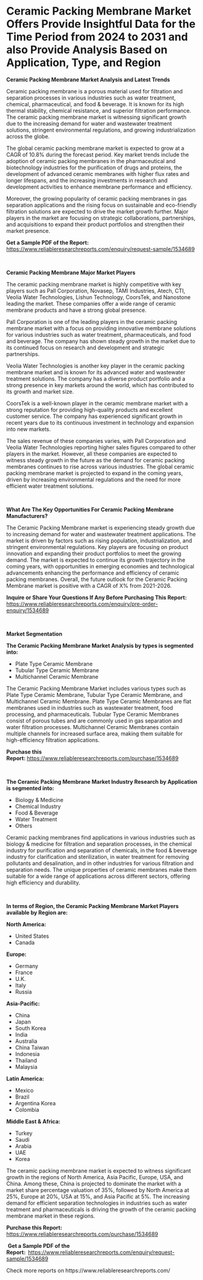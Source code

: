 <p><h1>Ceramic Packing Membrane Market Offers Provide Insightful Data for the Time Period from 2024 to 2031 and also Provide Analysis Based on Application, Type, and Region</h1></p><p><strong>Ceramic Packing Membrane Market Analysis and Latest Trends</strong></p>
<p><p>Ceramic packing membrane is a porous material used for filtration and separation processes in various industries such as water treatment, chemical, pharmaceutical, and food & beverage. It is known for its high thermal stability, chemical resistance, and superior filtration performance. The ceramic packing membrane market is witnessing significant growth due to the increasing demand for water and wastewater treatment solutions, stringent environmental regulations, and growing industrialization across the globe.</p><p>The global ceramic packing membrane market is expected to grow at a CAGR of 10.8% during the forecast period. Key market trends include the adoption of ceramic packing membranes in the pharmaceutical and biotechnology industries for the purification of drugs and proteins, the development of advanced ceramic membranes with higher flux rates and longer lifespans, and the increasing investments in research and development activities to enhance membrane performance and efficiency.</p><p>Moreover, the growing popularity of ceramic packing membranes in gas separation applications and the rising focus on sustainable and eco-friendly filtration solutions are expected to drive the market growth further. Major players in the market are focusing on strategic collaborations, partnerships, and acquisitions to expand their product portfolios and strengthen their market presence.</p></p>
<p><strong>Get a Sample PDF of the Report:&nbsp;</strong> <a href="https://www.reliableresearchreports.com/enquiry/request-sample/1534689">https://www.reliableresearchreports.com/enquiry/request-sample/1534689</a></p>
<p>&nbsp;</p>
<p><strong>Ceramic Packing Membrane Major Market Players</strong></p>
<p><p>The ceramic packing membrane market is highly competitive with key players such as Pall Corporation, Novasep, TAMI Industries, Atech, CTI, Veolia Water Technologies, Lishun Technology, CoorsTek, and Nanostone leading the market. These companies offer a wide range of ceramic membrane products and have a strong global presence.</p><p>Pall Corporation is one of the leading players in the ceramic packing membrane market with a focus on providing innovative membrane solutions for various industries such as water treatment, pharmaceuticals, and food and beverage. The company has shown steady growth in the market due to its continued focus on research and development and strategic partnerships.</p><p>Veolia Water Technologies is another key player in the ceramic packing membrane market and is known for its advanced water and wastewater treatment solutions. The company has a diverse product portfolio and a strong presence in key markets around the world, which has contributed to its growth and market size.</p><p>CoorsTek is a well-known player in the ceramic membrane market with a strong reputation for providing high-quality products and excellent customer service. The company has experienced significant growth in recent years due to its continuous investment in technology and expansion into new markets.</p><p>The sales revenue of these companies varies, with Pall Corporation and Veolia Water Technologies reporting higher sales figures compared to other players in the market. However, all these companies are expected to witness steady growth in the future as the demand for ceramic packing membranes continues to rise across various industries. The global ceramic packing membrane market is projected to expand in the coming years, driven by increasing environmental regulations and the need for more efficient water treatment solutions.</p></p>
<p>&nbsp;</p>
<p><strong>What Are The Key Opportunities For Ceramic Packing Membrane Manufacturers?</strong></p>
<p><p>The Ceramic Packing Membrane market is experiencing steady growth due to increasing demand for water and wastewater treatment applications. The market is driven by factors such as rising population, industrialization, and stringent environmental regulations. Key players are focusing on product innovation and expanding their product portfolios to meet the growing demand. The market is expected to continue its growth trajectory in the coming years, with opportunities in emerging economies and technological advancements enhancing the performance and efficiency of ceramic packing membranes. Overall, the future outlook for the Ceramic Packing Membrane market is positive with a CAGR of X% from 2021-2026.</p></p>
<p><strong>Inquire or Share Your Questions If Any Before Purchasing This Report:</strong> <a href="https://www.reliableresearchreports.com/enquiry/pre-order-enquiry/1534689">https://www.reliableresearchreports.com/enquiry/pre-order-enquiry/1534689</a></p>
<p>&nbsp;</p>
<p><strong>Market Segmentation</strong></p>
<p><strong>The Ceramic Packing Membrane Market Analysis by types is segmented into:</strong></p>
<p><ul><li>Plate Type Ceramic Membrane</li><li>Tubular Type Ceramic Membrane</li><li>Multichannel Ceramic Membrane</li></ul></p>
<p><p>The Ceramic Packing Membrane Market includes various types such as Plate Type Ceramic Membrane, Tubular Type Ceramic Membrane, and Multichannel Ceramic Membrane. Plate Type Ceramic Membranes are flat membranes used in industries such as wastewater treatment, food processing, and pharmaceuticals. Tubular Type Ceramic Membranes consist of porous tubes and are commonly used in gas separation and water filtration processes. Multichannel Ceramic Membranes contain multiple channels for increased surface area, making them suitable for high-efficiency filtration applications.</p></p>
<p><strong>Purchase this Report:&nbsp;</strong><a href="https://www.reliableresearchreports.com/purchase/1534689">https://www.reliableresearchreports.com/purchase/1534689</a></p>
<p>&nbsp;</p>
<p><strong>The Ceramic Packing Membrane Market Industry Research by Application is segmented into:</strong></p>
<p><ul><li>Biology & Medicine</li><li>Chemical Industry</li><li>Food & Beverage</li><li>Water Treatment</li><li>Others</li></ul></p>
<p><p>Ceramic packing membranes find applications in various industries such as biology & medicine for filtration and separation processes, in the chemical industry for purification and separation of chemicals, in the food & beverage industry for clarification and sterilization, in water treatment for removing pollutants and desalination, and in other industries for various filtration and separation needs. The unique properties of ceramic membranes make them suitable for a wide range of applications across different sectors, offering high efficiency and durability.</p></p>
<p>&nbsp;</p>
<p><strong>In terms of Region, the Ceramic Packing Membrane Market Players available by Region are:</strong></p>
<p>
    <p> <strong> North America: </strong>
        <ul>
            <li>United States</li>
            <li>Canada</li>
        </ul>
        </p> 
    <p> <strong> Europe: </strong>
        <ul>
            <li>Germany</li>
            <li>France</li>
            <li>U.K.</li>
            <li>Italy</li>
            <li>Russia</li>
        </ul>
        </p> 
    <p> <strong> Asia-Pacific: </strong>
        <ul>
            <li>China</li>
            <li>Japan</li>
            <li>South Korea</li>
            <li>India</li>
            <li>Australia</li>
            <li>China Taiwan</li>
            <li>Indonesia</li>
            <li>Thailand</li>
            <li>Malaysia</li>
        </ul>
        </p> 
    <p> <strong> Latin America: </strong>
        <ul>
            <li>Mexico</li>
            <li>Brazil</li>
            <li>Argentina Korea</li>
            <li>Colombia</li>
        </ul>
        </p> 
    <p> <strong> Middle East & Africa: </strong>
        <ul>
            <li>Turkey</li>
            <li>Saudi</li>
            <li>Arabia</li>
            <li>UAE</li>
            <li>Korea</li>
        </ul>
    </p>
    </p>
<p><p>The ceramic packing membrane market is expected to witness significant growth in the regions of North America, Asia Pacific, Europe, USA, and China. Among these, China is projected to dominate the market with a market share percentage valuation of 35%, followed by North America at 25%, Europe at 20%, USA at 15%, and Asia Pacific at 5%. The increasing demand for efficient separation technologies in industries such as water treatment and pharmaceuticals is driving the growth of the ceramic packing membrane market in these regions.</p></p>
<p><strong>Purchase this Report: </strong><a href="https://www.reliableresearchreports.com/purchase/1534689">https://www.reliableresearchreports.com/purchase/1534689</a></p>
<p>&nbsp;<strong>Get a Sample PDF of the Report:&nbsp;&nbsp;</strong><a href="https://www.reliableresearchreports.com/enquiry/request-sample/1534689">https://www.reliableresearchreports.com/enquiry/request-sample/1534689</a></p>
<p><strong></strong></p>
<p>Check more reports on https://www.reliableresearchreports.com/</p>